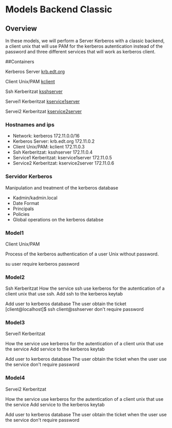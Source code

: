 # Models Backend Classic

## Overview

In these models, we will perform a Server Kerberos with a classic backend, a client unix that will use PAM for the kerberos autentication instead of the password and three different services that will work as kerberos client.


##Containers

Kerberos Server [krb.edt.org](https://github.com/isx434324/kerberosproject/tree/master/backendClassic/krb.edt.org)

Client Unix/PAM [kclient](https://github.com/isx434324/kerberosproject/tree/master/backendClassic/kclient)

Ssh Kerberitzat [ksshserver](https://github.com/isx434324/kerberosproject/tree/master/backendClassic/ksshserver)

Servei1 Kerberitzat [kservice1server](https://github.com/isx434324/kerberosproject/tree/master/backendClassic/kservice1server)

Servei2 Kerberitzat [kservice2server](https://github.com/isx434324/kerberosproject/tree/master/backendClassic/kservice2server)

### Hostnames and ips

- Network: kerberos 172.11.0.0/16
- Kerberos Server: krb.edt.org 172.11.0.2
- Client Unix/PAM: kclient 172.11.0.3
- Ssh Kerberitzat: ksshserver 172.11.0.4
- Service1 Kerberitzat: kservice1server 172.11.0.5
- Service2 Kerberitzat: kservice2server 172.11.0.6

### Servidor Kerberos
Manipulation and treatment of the kerberos database

- Kadmin/kadmin.local
- Date Format
- Principals
- Policies
- Global operations on the kerberos databse

### Model1
Client Unix/PAM

Process of the kerberos authentication of a user Unix without password.

su user
require kerberos password

### Model2
Ssh Kerberitzat
How the service ssh use kerberos for the autentication of a client unix that use ssh.
Add ssh to the kerberos keytab

Add user to kerberos database
The user obtain the ticket
[client@localhost]$ ssh client@sshserver don't require password


### Model3
Servei1 Kerberitzat

How the service use kerberos for the autentication of a client unix that use the service
Add service to the kerberos keytab

Add user to kerberos database
The user obtain the ticket
when the user use the service don't require password

### Model4
Servei2 Kerberitzat

How the service use kerberos for the autentication of a client unix that use the service
Add service to the kerberos keytab

Add user to kerberos database
The user obtain the ticket
when the user use the service don't require password



